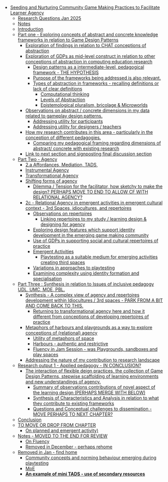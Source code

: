 -   [Seeding and Nurturing Community Game Making Practices to Facilitate
    Learner
    Agency](#seeding-and-nurturing-community-game-making-practices-to-facilitate-learner-agency)
    -   [Research Questions Jan 2025](#research-questions-jan-2025)
    -   [Notes](#notes)
    -   [Introduction](#introduction)
    -   [Part one - Exploring concepts of abstract and concrete
        knowledge frameworks in relation to Game Design
        Patterns](#part-one---exploring-concepts-of-abstract-and-concrete-knowledge-frameworks-in-relation-to-game-design-patterns)
        -   [Exploration of findings in relation to CHAT conceptions of
            abstraction](#exploration-of-findings-in-relation-to-chat-conceptions-of-abstraction)
        -   [Exploration of GDPs as mid-level construct in relation to
            other conceptions of abstraction in computing education
            research](#exploration-of-gdps-as-mid-level-construct-in-relation-to-other-conceptions-of-abstraction-in-computing-education-research)
            -   [Design patterns as a intermediate-level, pedagogical
                framework - THE
                HYPOTHESIS](#design-patterns-as-a-intermediate-level-pedagogical-framework---the-hypothesis)
            -   [Purpose of the frameworks being addressed is also
                relevant.](#purpose-of-the-frameworks-being-addressed-is-also-relevant.)
            -   [Types of abstraction in frameworks - recalling
                definitions or lack of clear
                definitions](#types-of-abstraction-in-frameworks---recalling-definitions-or-lack-of-clear-definitions)
                -   [Computational thinking](#computational-thinking)
                -   [Levels of Abstraction](#levels-of-abstraction)
                -   [Epistemological pluralism, bricolage &
                    Microworlds](#epistemological-pluralism-bricolage-microworlds)
        -   [Observations on abstract / concrete dimensions in my data
            related to gameplay design
            patterns.](#observations-on-abstract-concrete-dimensions-in-my-data-related-to-gameplay-design-patterns.)
            -   [Addressing utility for
                participants](#addressing-utility-for-participants)
            -   [Addressing utility for designers /
                teachers](#addressing-utility-for-designers-teachers)
        -   [How my research contributes in this area - particularly in
            the conception of different
            pedagogies.](#how-my-research-contributes-in-this-area---particularly-in-the-conception-of-different-pedagogies.)
            -   [Comparing my pedagogical framing regarding dimensions
                of abstract/ concrete with existing
                research](#comparing-my-pedagogical-framing-regarding-dimensions-of-abstract-concrete-with-existing-research)
        -   [Link to next section and signposting final discussion
            section](#link-to-next-section-and-signposting-final-discussion-section)
    -   [Part Two - Agency](#part-two---agency)
        -   [2.a Affordances, Mediation,
            TADS,](#a-affordances-mediation-tads)
        -   [Instrumental Agency](#instrumental-agency)
        -   [Transformational Agency](#transformational-agency)
        -   [Shifting forms of agency](#shifting-forms-of-agency)
            -   [Dilemma / Tension for the facilitator, how sketchy to
                make the design? PERHAPS MOVE TO END TO ALLOW CF WITH
                RELATIONAL
                AGENCY?](#dilemma-tension-for-the-facilitator-how-sketchy-to-make-the-design-perhaps-move-to-end-to-allow-cf-with-relational-agency)
        -   [2c - Relational Agency in emergent activities in emergent
            cultural context - 3rd Spaces, idiocultures, and
            repertoires](#c---relational-agency-in-emergent-activities-in-emergent-cultural-context---3rd-spaces-idiocultures-and-repertoires)
            -   [Observations on
                repertoires](#observations-on-repertoires)
                -   [Linking repertoires to my study / learning design &
                    designing for
                    agency](#linking-repertoires-to-my-study-learning-design-designing-for-agency)
            -   [Exploring design features which support identity
                development in the emerging game making
                community](#exploring-design-features-which-support-identity-development-in-the-emerging-game-making-community)
            -   [Use of GDPs in supporting social and cultural
                repertoires of
                practice](#use-of-gdps-in-supporting-social-and-cultural-repertoires-of-practice)
            -   [Emergent Activities](#emergent-activities)
                -   [Playtesting as a suitable medium for emerging
                    activities creating third
                    spaces](#playtesting-as-a-suitable-medium-for-emerging-activities-creating-third-spaces)
            -   [Variations in approaches to
                playtesting](#variations-in-approaches-to-playtesting)
            -   [Examining complexity using identity formation and
                specialisation](#examining-complexity-using-identity-formation-and-specialisation)
    -   [Part Three : Synthesis in relation to Issues of inclusive
        pedagogy UDL, UMC, MOE,
        PBL.](#part-three-synthesis-in-relation-to-issues-of-inclusive-pedagogy-udl-umc-moe-pbl.)
        -   [Synthesis - A complex view of agency and repertoires
            development within Idiocultures / 3rd spaces - PARK FROM A
            BIT AND COME BACK TO
            THIS.](#synthesis---a-complex-view-of-agency-and-repertoires-development-within-idiocultures-3rd-spaces---park-from-a-bit-and-come-back-to-this.)
            -   [Returning to transformational agency here and how it
                different from conceptions of developing repertoires of
                practice](#returning-to-transformational-agency-here-and-how-it-different-from-conceptions-of-developing-repertoires-of-practice)
        -   [Metaphors of harbours and playgrounds as a way to explore
            conceptions of (relational)
            agency](#metaphors-of-harbours-and-playgrounds-as-a-way-to-explore-conceptions-of-relational-agency)
            -   [Utility of metaphors of
                space](#utility-of-metaphors-of-space)
            -   [Harbours - authentic and
                restrictive](#harbours---authentic-and-restrictive)
            -   [Fluency in Jam Session - was Playgrounds, sandboxes and
                play
                spaces](#fluency-in-jam-session---was-playgrounds-sandboxes-and-play-spaces)
        -   [Addressing the nature of my contribution to research
            landscape](#addressing-the-nature-of-my-contribution-to-research-landscape)
    -   [Research output 1 - Applied pedagogy - IN
        CONCLUSION?](#research-output-1---applied-pedagogy---in-conclusion)
        -   [The interaction of flexible deign practices, the collection
            of Game Design Patterns, stepwise scaffolding of learning
            environments and new understandings of
            agency.](#the-interaction-of-flexible-deign-practices-the-collection-of-game-design-patterns-stepwise-scaffolding-of-learning-environments-and-new-understandings-of-agency.)
            -   [Summary of observations contributions of novel aspect
                of the learning design (PERHAPS MERGE WITH
                BELOW)](#summary-of-observations-contributions-of-novel-aspect-of-the-learning-design-perhaps-merge-with-below)
            -   [Synthesis of Characteristics and Analysis in relation
                to what they contribute to existing
                frameworks](#synthesis-of-characteristics-and-analysis-in-relation-to-what-they-contribute-to-existing-frameworks)
            -   [Questions and Conceptual challenges to dissemination -
                MOVE PERHAPS TO NEXT
                CHAPTER?](#questions-and-conceptual-challenges-to-dissemination---move-perhaps-to-next-chapter)
    -   [Conclusion](#conclusion)
    -   [TO MOVE OR DROP FROM CHAPTER](#to-move-or-drop-from-chapter)
        -   [On planned and emergent
            activity)](#on-planned-and-emergent-activity)
    -   [Notes - MOVED TO THE END FOR
        REVIEW](#notes---moved-to-the-end-for-review)
        -   [On Fluency](#on-fluency)
        -   [Removed in December - perhaps
            rehome](#removed-in-december---perhaps-rehome)
    -   [Removed in Jan - find home](#removed-in-jan---find-home)
        -   [Community concepts and norming behaviour emerging during
            playtesting](#community-concepts-and-norming-behaviour-emerging-during-playtesting)
        -   [MoE](#moe)
        -   [**An example of mini TADS - use of secondary
            resources**](#an-example-of-mini-tads---use-of-secondary-resources)
